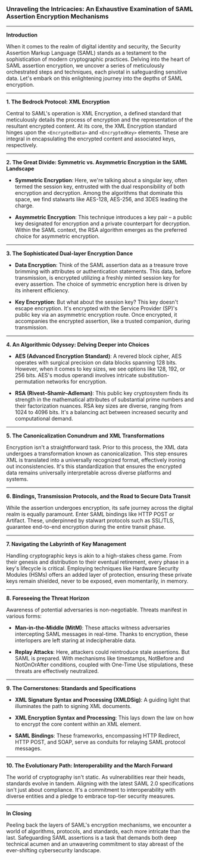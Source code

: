 ### Unraveling the Intricacies: An Exhaustive Examination of SAML Assertion Encryption Mechanisms

---

**Introduction**

When it comes to the realm of digital identity and security, the Security Assertion Markup Language (SAML) stands as a testament to the sophistication of modern cryptographic practices. Delving into the heart of SAML assertion encryption, we uncover a series of meticulously orchestrated steps and techniques, each pivotal in safeguarding sensitive data. Let's embark on this enlightening journey into the depths of SAML encryption.

---

**1. The Bedrock Protocol: XML Encryption**

Central to SAML's operation is XML Encryption, a defined standard that meticulously details the process of encryption and the representation of the resultant encrypted content. At its core, the XML Encryption standard hinges upon the `<EncryptedData>` and `<EncryptedKey>` elements. These are integral in encapsulating the encrypted content and associated keys, respectively.

---

**2. The Great Divide: Symmetric vs. Asymmetric Encryption in the SAML Landscape**

- **Symmetric Encryption**: Here, we're talking about a singular key, often termed the session key, entrusted with the dual responsibility of both encryption and decryption. Among the algorithms that dominate this space, we find stalwarts like AES-128, AES-256, and 3DES leading the charge.

- **Asymmetric Encryption**: This technique introduces a key pair – a public key designated for encryption and a private counterpart for decryption. Within the SAML context, the RSA algorithm emerges as the preferred choice for asymmetric encryption.

---

**3. The Sophisticated Dual-layer Encryption Dance**

- **Data Encryption**: Think of the SAML assertion data as a treasure trove brimming with attributes or authentication statements. This data, before transmission, is encrypted utilizing a freshly minted session key for every assertion. The choice of symmetric encryption here is driven by its inherent efficiency.

- **Key Encryption**: But what about the session key? This key doesn't escape encryption. It's encrypted with the Service Provider (SP)'s public key via an asymmetric encryption route. Once encrypted, it accompanies the encrypted assertion, like a trusted companion, during transmission.

---

**4. An Algorithmic Odyssey: Delving Deeper into Choices**

- **AES (Advanced Encryption Standard)**: A revered block cipher, AES operates with surgical precision on data blocks spanning 128 bits. However, when it comes to key sizes, we see options like 128, 192, or 256 bits. AES's modus operandi involves intricate substitution-permutation networks for encryption.

- **RSA (Rivest–Shamir–Adleman)**: This public key cryptosystem finds its strength in the mathematical attributes of substantial prime numbers and their factorization nuances. RSA key sizes are diverse, ranging from 1024 to 4096 bits. It's a balancing act between increased security and computational demand.

---

**5. The Canonicalization Conundrum and XML Transformations**

Encryption isn't a straightforward task. Prior to this process, the XML data undergoes a transformation known as canonicalization. This step ensures XML is translated into a universally recognized format, effectively ironing out inconsistencies. It's this standardization that ensures the encrypted data remains universally interpretable across diverse platforms and systems.

---

**6. Bindings, Transmission Protocols, and the Road to Secure Data Transit**

While the assertion undergoes encryption, its safe journey across the digital realm is equally paramount. Enter SAML bindings like HTTP POST or Artifact. These, underpinned by stalwart protocols such as SSL/TLS, guarantee end-to-end encryption during the entire transit phase.

---

**7. Navigating the Labyrinth of Key Management**

Handling cryptographic keys is akin to a high-stakes chess game. From their genesis and distribution to their eventual retirement, every phase in a key's lifecycle is critical. Employing techniques like Hardware Security Modules (HSMs) offers an added layer of protection, ensuring these private keys remain shielded, never to be exposed, even momentarily, in memory.

---

**8. Foreseeing the Threat Horizon**

Awareness of potential adversaries is non-negotiable. Threats manifest in various forms:

- **Man-in-the-Middle (MitM)**: These attacks witness adversaries intercepting SAML messages in real-time. Thanks to encryption, these interlopers are left staring at indecipherable data.

- **Replay Attacks**: Here, attackers could reintroduce stale assertions. But SAML is prepared. With mechanisms like timestamps, NotBefore and NotOnOrAfter conditions, coupled with One-Time Use stipulations, these threats are effectively neutralized.

---

**9. The Cornerstones: Standards and Specifications**

- **XML Signature Syntax and Processing (XMLDSig)**: A guiding light that illuminates the path to signing XML documents.
  
- **XML Encryption Syntax and Processing**: This lays down the law on how to encrypt the core content within an XML element.

- **SAML Bindings**: These frameworks, encompassing HTTP Redirect, HTTP POST, and SOAP, serve as conduits for relaying SAML protocol messages.

---

**10. The Evolutionary Path: Interoperability and the March Forward**

The world of cryptography isn't static. As vulnerabilities rear their heads, standards evolve in tandem. Aligning with the latest SAML 2.0 specifications isn't just about compliance. It's a commitment to interoperability with diverse entities and a pledge to embrace top-tier security measures.

---

**In Closing**

Peeling back the layers of SAML's encryption mechanisms, we encounter a world of algorithms, protocols, and standards, each more intricate than the last. Safeguarding SAML assertions is a task that demands both deep technical acumen and an unwavering commitment to stay abreast of the ever-shifting cybersecurity landscape.
